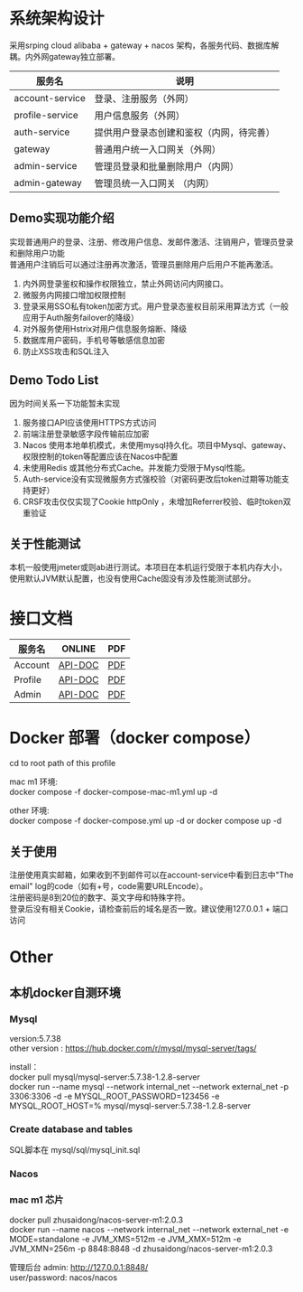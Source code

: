 # 系统架构设计

采用srping cloud alibaba + gateway + nacos 架构，各服务代码、数据库解耦。内外网gateway独立部署。  

| 服务名          | 说明                        |
| --------------- | --------------------------- |
| account-service | 登录、注册服务（外网）             |
| profile-service | 用户信息服务（外网）                |
| auth-service    | 提供用户登录态创建和鉴权（内网，待完善） |
| gateway    | 普通用户统一入口网关（外网） |
| admin-service    | 管理员登录和批量删除用户（内网） |__
| admin-gateway    | 管理员统一入口网关 （内网）|

## Demo实现功能介绍

实现普通用户的登录、注册、修改用户信息、发邮件激活、注销用户，管理员登录和删除用户功能  
普通用户注销后可以通过注册再次激活，管理员删除用户后用户不能再激活。
1. 内外网登录鉴权和操作权限独立，禁止外网访问内网接口。
2. 微服务内网接口增加权限控制
3. 登录采用SSO私有token加密方式。用户登录态鉴权目前采用算法方式（一般应用于Auth服务failover的降级）
4. 对外服务使用Hstrix对用户信息服务熔断、降级
5. 数据库用户密码，手机号等敏感信息加密
6. 防止XSS攻击和SQL注入

## Demo Todo List

因为时间关系一下功能暂未实现  
1. 服务接口API应该使用HTTPS方式访问  
2. 前端注册登录敏感字段传输前应加密
3. Nacos 使用本地单机模式，未使用mysql持久化。项目中Mysql、gateway、权限控制的token等配置应该在Nacos中配置
4. 未使用Redis 或其他分布式Cache。并发能力受限于Mysql性能。
5. Auth-service没有实现微服务方式强校验（对密码更改后token过期等功能支持更好）
6. CRSF攻击仅仅实现了Cookie httpOnly ，未增加Referrer校验、临时token双重验证

## 关于性能测试

本机一般使用jmeter或则ab进行测试。本项目在本机运行受限于本机内存大小，使用默认JVM默认配置，也没有使用Cache固没有涉及性能测试部分。 

# 接口文档

| 服务名  | ONLINE                                                       | PDF                                                          |
| ------- | ------------------------------------------------------------ | ------------------------------------------------------------ |
| Account | [API-DOC](https://github.com/ThomasLeet/spring-cloud-reglogin/blob/main/doc/Account%20REST%20API.md) | [PDF](https://github.com/ThomasLeet/spring-cloud-reglogin/blob/main/doc/Account%20REST%20API.pdf) |
| Profile | [API-DOC](https://github.com/ThomasLeet/spring-cloud-reglogin/blob/main/doc/Profile%20REST%20API.md) | [PDF](https://github.com/ThomasLeet/spring-cloud-reglogin/blob/main/doc/Profile%20REST%20API.pdf) |
| Admin   | [API-DOC](https://github.com/ThomasLeet/spring-cloud-reglogin/blob/main/doc/Admin%20REST%20API.md) | [PDF](https://github.com/ThomasLeet/spring-cloud-reglogin/blob/main/doc/Admin%20REST%20API.pdf) |


# Docker 部署（docker compose）
cd to root path of this profile  

mac m1 环境:    
docker compose -f docker-compose-mac-m1.yml  up -d  

other 环境:  
docker compose -f docker-compose.yml up -d   or   docker compose up -d

## 关于使用

注册使用真实邮箱，如果收到不到邮件可以在account-service中看到日志中"The email" log的code（如有+号，code需要URLEncode）。  
注册密码是8到20位的数字、英文字母和特殊字符。  
登录后没有相关Cookie，请检查前后的域名是否一致。建议使用127.0.0.1 + 端口访问   

# Other

## 本机docker自测环境

### Mysql

version:5.7.38    
other version : https://hub.docker.com/r/mysql/mysql-server/tags/    

install：  
docker pull mysql/mysql-server:5.7.38-1.2.8-server  
docker run --name mysql  --network internal_net --network external_net -p 3306:3306 -d -e MYSQL_ROOT_PASSWORD=123456 -e MYSQL_ROOT_HOST=% mysql/mysql-server:5.7.38-1.2.8-server  

### Create database and tables
SQL脚本在 mysql/sql/mysql_init.sql

### Nacos

### mac m1 芯片

docker pull zhusaidong/nacos-server-m1:2.0.3  
docker run --name nacos --network internal_net --network external_net -e MODE=standalone -e JVM_XMS=512m -e JVM_XMX=512m -e JVM_XMN=256m -p 8848:8848 -d zhusaidong/nacos-server-m1:2.0.3  

管理后台
admin: http://127.0.0.1:8848/    
user/password: nacos/nacos   




